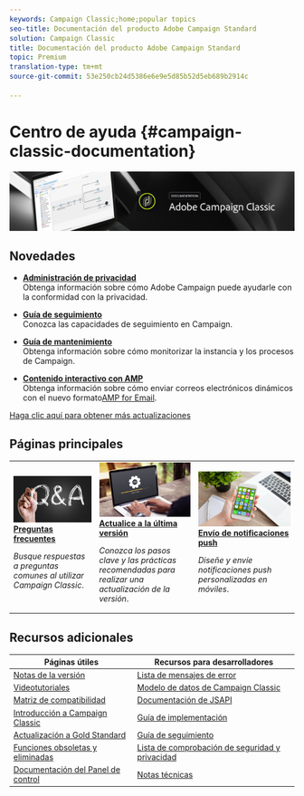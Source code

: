 ```yaml
---
keywords: Campaign Classic;home;popular topics
seo-title: Documentación del producto Adobe Campaign Standard
solution: Campaign Classic
title: Documentación del producto Adobe Campaign Standard
topic: Premium
translation-type: tm+mt
source-git-commit: 53e250cb24d5386e6e9e5d85b52d5eb689b2914c

---
```



# Centro de ayuda {#campaign-classic-documentation}

![](platform/using/assets/do-not-localize/banner_acc_doc.jpg)

## Novedades

* **[Administración de privacidad](https://helpx.adobe.com/campaign/kb/campaign-privacy.html)**<br/>Obtenga información sobre cómo Adobe Campaign puede ayudarle con la conformidad con la privacidad.

* **[Guía de seguimiento](https://helpx.adobe.com/campaign/kb/acc-tracking.html)**<br/>Conozca las capacidades de seguimiento en Campaign.

* **[Guía de mantenimiento](https://helpx.adobe.com/campaign/kb/acc-maintenance.html)**<br/>Obtenga información sobre cómo monitorizar la instancia y los procesos de Campaign.

* **[Contenido interactivo con AMP](delivery/using/defining-interactive-content.md)**<br/>Obtenga información sobre cómo enviar correos electrónicos dinámicos con el nuevo formato[AMP for Email](https://amp.dev/about/email/).

[Haga clic aquí para obtener más actualizaciones](/help/rn/using/documentation-updates.md)

## Páginas principales

<table>
<tr>
  <td>
    <a href="platform/using/common-questions.md">
      <img alt="Preguntas frecuentes" src="platform/using/assets/FAQ.png"/>
    </a>
    <div>
      <a href="platform/using/common-questions.md">
    <strong>Preguntas frecuentes</strong>
    </a>
    </div>
    <p>
    <em>Busque respuestas a preguntas comunes al utilizar Campaign Classic</em>.
    <p>
  </td>
   <td>
    <a href="https://docs.campaign.adobe.com/doc/AC/getting_started/EN/buildUpgrade.html">
      <img alt="Generar actualización" src="platform/using/assets/upgrade.png" />
    </a>
    <div>
      <a href="https://docs.campaign.adobe.com/doc/AC/getting_started/EN/buildUpgrade.html">
    <strong>Actualice a la última versión</strong>
    </a>
    </div>
    <p>
    <em>Conozca los pasos clave y las prácticas recomendadas para realizar una actualización de la versión</em>.
    <p>
  </td>
  <td>
    <a href="delivery/using/creating-notifications.md">
       <img alt="Notificaciones push" src="platform/using/assets/push.png" />
    </a>
    <div>
       <a href="delivery/using/creating-notifications.md">
    <strong>Envío de notificaciones push</strong>
    </a>
    </div>
    <p>
    <em>Diseñe y envíe notificaciones push personalizadas en móviles</em>.
    <p>
  </td>
</tr>
</table>

## Recursos adicionales

| Páginas útiles | Recursos para desarrolladores |
|---|---|
| [Notas de la versión](/help/rn/using/latest-release.md) | [Lista de mensajes de error](https://docs.adobe.com/content/help/en/campaign-classic/technicalresources/error_messages/error_codes.html) |
| [Videotutoriales](https://docs.adobe.com/content/help/en/campaign-learn/campaign-classic-tutorials/overview.html) | [Modelo de datos de Campaign Classic](configuration/using/about-data-model.md) |
| [Matriz de compatibilidad](https://helpx.adobe.com/campaign/kb/compatibility-matrix.html) | [Documentación de JSAPI](https://docs.adobe.com/content/help/en/campaign-classic/technicalresources/api/p-1.html) |
| [Introducción a Campaign Classic](platform/using/about-adobe-campaign-classic.md) | [Guía de implementación](https://helpx.adobe.com/campaign/kb/acc-implementation.html) |
| [Actualización a Gold Standard ](https://helpx.adobe.com/campaign/kb/gold-standard.html) | [Guía de seguimiento](https://helpx.adobe.com/campaign/kb/acc-tracking.html) |
| [Funciones obsoletas y eliminadas](https://helpx.adobe.com/campaign/kb/deprecated-and-removed-features.html) | [Lista de comprobación de seguridad y privacidad](https://helpx.adobe.com/campaign/kb/acc-security.html) |
| [Documentación del Panel de control](https://docs.adobe.com/content/help/en/control-panel/using/control-panel-home.html) | [Notas técnicas](https://helpx.adobe.com/campaign/kb/article-list.html) |
